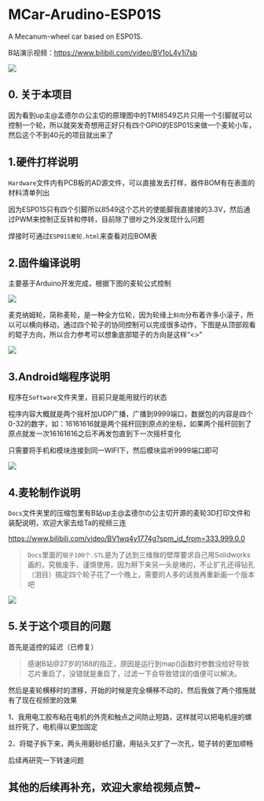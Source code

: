 # MCar-Arudino-ESP01S
A Mecanum-wheel car based on ESP01S.

B站演示视频：https://www.bilibili.com/video/BV1oL4y1i7sb

![](/5.Img/img_1.jpg)

## 0. 关于本项目

因为看到up主@孟德尔の公主切的原理图中的TMI8549芯片只用一个引脚就可以控制一个轮，所以就突发奇想用正好只有四个GPIO的ESP01S来做一个麦轮小车，然后这个不到40元的项目就出来了



## 1.硬件打样说明

`Hardware`文件内有PCB板的AD源文件，可以直接发去打样，器件BOM有在表面的材料清单列出

因为ESP01S只有四个引脚所以8549这个芯片的使能脚我直接接的3.3V，然后通过PWM来控制正反转和停转，目前除了很吵之外没发现什么问题

焊接时可通过`ESP01S麦轮.html`来查看对应BOM表



## 2.固件编译说明

主要基于Arduino开发完成，根据下图的麦轮公式控制

![](/5.Img/麦轮公式.jpg)



麦克纳姆轮，简称麦轮，是一种全方位轮，因为轮缘上`斜向`分布着许多小滚子，所以可以横向移动，通过四个轮子的协同控制可以完成很多动作，下图是从顶部观看的辊子方向，所以合力参考可以想象底部辊子的方向是这样“<>”

![](/5.Img/麦轮控制.jpg)



## 3.Android端程序说明

程序在`Software`文件夹里，目前只是能用就行的状态

程序内容大概就是两个摇杆加UDP广播，广播到9999端口，数据包的内容是四个0-32的数字，如：16161616就是两个摇杆回到原点的坐标，如果两个摇杆回到了原点就发一次16161616之后不再发包直到下一次摇杆变化

只需要将手机和模块连接到同一WIFI下，然后模块监听9999端口即可

![](/5.Img/img_2.jpg)



## 4.麦轮制作说明

`Docs`文件夹里的压缩包里有B站up主@孟德尔の公主切开源的麦轮3D打印文件和装配说明，欢迎大家去给Ta的视频三连

https://www.bilibili.com/video/BV1wq4y1774g?spm_id_from=333.999.0.0



>  `Docs`里面的`辊子100个.STL`是为了达到三维猴的壁厚要求自己用Solidworks画的，究极废手，谨慎使用，因为掰下来另一头是堵的，不止扩孔还得钻孔（泪目）搞定四个轮子花了一个晚上，需要的人多的话我再重新画一个版本吧

![](/5.Img/img_3.jpg)



## 5.关于这个项目的问题

首先是遥控的延迟（已修复）

> 感谢B站@27岁的188的指正，原因是运行到map()函数时参数没给好导致芯片重启了，没错就是重启了，过滤一下会导致错误的值便可以解决。



然后是麦轮横移时的漂移，开始的时候是完全横移不动的，然后我做了两个措施就有了现在视频里的效果

1、我用电工胶布粘在电机的外壳和触点之间防止短路，这样就可以把电机座的螺丝拧死了，电机得以更加固定

2、将辊子拆下来，两头用磨砂纸打磨，用钻头又扩了一次孔，辊子转的更加顺畅

后续再研究一下转速问题



## 其他的后续再补充，欢迎大家给视频点赞~

